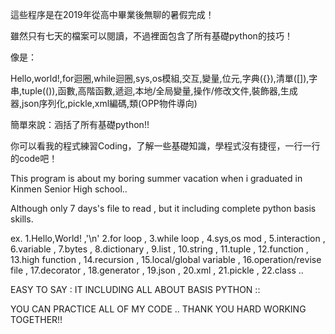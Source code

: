 這些程序是在2019年從高中畢業後無聊的暑假完成！

雖然只有七天的檔案可以閱讀，不過裡面包含了所有基礎python的技巧！

像是： 

Hello,world!,for迴圈,while迴圈,sys,os模組,交互,變量,位元,字典({}),清單([]),字串,tuple(()),函數,高階函數,遞迴,本地/全局變量,操作/修改文件,裝飾器,生成器,json序列化,pickle,xml編碼,類(OPP物件導向)

簡單來說：涵括了所有基礎python!!

你可以看我的程式練習Coding，了解一些基礎知識，學程式沒有捷徑，一行一行的code吧！

This program is about my boring summer vacation when i graduated in Kinmen Senior High school..

Although only 7 days's file to read , but it including complete python basis skills.

ex. 1.Hello,World! ,'\n'
    2.for loop , 
    3.while loop ,
    4.sys,os mod ,
    5.interaction , 
    6.variable , 
    7.bytes , 
    8.dictionary , 
    9.list , 
    10.string , 
    11.tuple , 
    12.function ,
    13.high function , 
    14.recursion , 
    15.local/global variable , 
    16.operation/revise file , 
    17.decorator , 
    18.generator , 
    19.json , 
    20.xml , 
    21.pickle , 
    22.class ..
    
EASY TO SAY : IT INCLUDING ALL ABOUT BASIS PYTHON :: 

YOU CAN PRACTICE ALL OF MY CODE .. THANK YOU  HARD WORKING TOGETHER!! 
